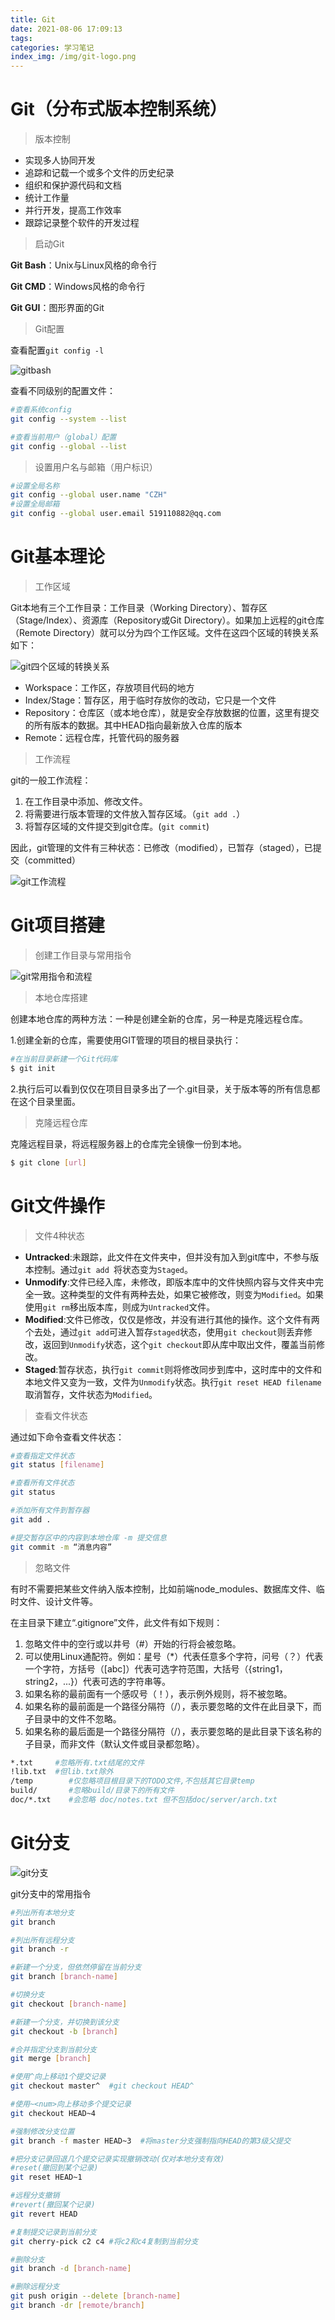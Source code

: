 ```yaml
---
title: Git
date: 2021-08-06 17:09:13
tags:
categories: 学习笔记
index_img: /img/git-logo.png
---
```


# Git（分布式版本控制系统）

> 版本控制

+ 实现多人协同开发
+ 追踪和记载一个或多个文件的历史纪录
+ 组织和保护源代码和文档
+ 统计工作量
+ 并行开发，提高工作效率
+ 跟踪记录整个软件的开发过程

> 启动Git

**Git Bash**：Unix与Linux风格的命令行

**Git CMD**：Windows风格的命令行

**Git GUI**：图形界面的Git

> Git配置

查看配置`git config -l`

![gitbash](image-20210629101204736.png)

查看不同级别的配置文件：

```bash
#查看系统config
git config --system --list

#查看当前用户（global）配置
git config --global --list
```

> 设置用户名与邮箱（用户标识）

```bash
#设置全局名称
git config --global user.name "CZH"
#设置全局邮箱
git config --global user.email 519110882@qq.com
```

# Git基本理论

> 工作区域

Git本地有三个工作目录：工作目录（Working Directory）、暂存区（Stage/Index）、资源库（Repository或Git Directory）。如果加上远程的git仓库（Remote Directory）就可以分为四个工作区域。文件在这四个区域的转换关系如下：

![git四个区域的转换关系](3e35ec8c825a6a1c04609de7cd5700d9.png)

+ Workspace：工作区，存放项目代码的地方
+ Index/Stage：暂存区，用于临时存放你的改动，它只是一个文件
+ Repository：仓库区（或本地仓库），就是安全存放数据的位置，这里有提交的所有版本的数据。其中HEAD指向最新放入仓库的版本
+ Remote：远程仓库，托管代码的服务器

> 工作流程

git的一般工作流程：

1. 在工作目录中添加、修改文件。
2. 将需要进行版本管理的文件放入暂存区域。（`git add .`）
3. 将暂存区域的文件提交到git仓库。(`git commit`)

因此，git管理的文件有三种状态：已修改（modified），已暂存（staged），已提交（committed）

![git工作流程](3985563-6b745d5fac15906c.png)

# Git项目搭建

> 创建工作目录与常用指令

![git常用指令和流程](6bf8a06e60bc5d25fc2e9c94fc9280e1.png)

> 本地仓库搭建

创建本地仓库的两种方法：一种是创建全新的仓库，另一种是克隆远程仓库。

1.创建全新的仓库，需要使用GIT管理的项目的根目录执行：

```bash
#在当前目录新建一个Git代码库
$ git init
```

2.执行后可以看到仅仅在项目目录多出了一个.git目录，关于版本等的所有信息都在这个目录里面。

> 克隆远程仓库

克隆远程目录，将远程服务器上的仓库完全镜像一份到本地。

```bash
$ git clone [url]
```



# Git文件操作

> 文件4种状态

+ **Untracked**:未跟踪，此文件在文件夹中，但并没有加入到git库中，不参与版本控制。通过`git add `将状态变为`Staged`。
+ **Unmodify**:文件已经入库，未修改，即版本库中的文件快照内容与文件夹中完全一致。这种类型的文件有两种去处，如果它被修改，则变为`Modified`。如果使用`git rm`移出版本库，则成为`Untracked`文件。
+ **Modified**:文件已修改，仅仅是修改，并没有进行其他的操作。这个文件有两个去处，通过`git add`可进入暂存`staged`状态，使用`git checkout`则丢弃修改，返回到`Unmodify`状态，这个`git checkout`即从库中取出文件，覆盖当前修改。
+ **Staged**:暂存状态，执行`git commit`则将修改同步到库中，这时库中的文件和本地文件又变为一致，文件为`Unmodify`状态。执行`git reset HEAD filename`取消暂存，文件状态为`Modified`。

> 查看文件状态

通过如下命令查看文件状态：

```bash
#查看指定文件状态
git status [filename]

#查看所有文件状态
git status

#添加所有文件到暂存器
git add .

#提交暂存区中的内容到本地仓库 -m 提交信息
git commit -m “消息内容”
```

> 忽略文件

有时不需要把某些文件纳入版本控制，比如前端node_modules、数据库文件、临时文件、设计文件等。

在主目录下建立“.gitignore”文件，此文件有如下规则：

1. 忽略文件中的空行或以井号（#）开始的行将会被忽略。
2. 可以使用Linux通配符。例如：星号（*）代表任意多个字符，问号（？）代表一个字符，方括号（[abc]）代表可选字符范围，大括号（{string1，string2，...}）代表可选的字符串等。
3. 如果名称的最前面有一个感叹号（！），表示例外规则，将不被忽略。
4. 如果名称的最前面是一个路径分隔符（/），表示要忽略的文件在此目录下，而子目录中的文件不忽略。
5. 如果名称的最后面是一个路径分隔符（/），表示要忽略的是此目录下该名称的子目录，而非文件（默认文件或目录都忽略）。

```bash
*.txt     #忽略所有.txt结尾的文件
!lib.txt  #但lib.txt除外
/temp        #仅忽略项目根目录下的TODO文件,不包括其它目录temp
build/       #忽略build/目录下的所有文件
doc/*.txt    #会忽略 doc/notes.txt 但不包括doc/server/arch.txt
```

# Git分支

![git分支](1c8d9b661018ac17dfb6522d774360d7.png)

git分支中的常用指令

```bash
#列出所有本地分支
git branch

#列出所有远程分支
git branch -r

#新建一个分支，但依然停留在当前分支
git branch [branch-name]

#切换分支
git checkout [branch-name]

#新建一个分支，并切换到该分支
git checkout -b [branch]

#合并指定分支到当前分支
git merge [branch]

#使用^向上移动1个提交记录
git checkout master^  #git checkout HEAD^

#使用~<num>向上移动多个提交记录
git checkout HEAD~4

#强制修改分支位置
git branch -f master HEAD~3  #将master分支强制指向HEAD的第3级父提交

#把分支记录回退几个提交记录实现撤销改动(仅对本地分支有效)
#reset(撤回到某个记录)
git reset HEAD~1

#远程分支撤销
#revert(撤回某个记录)
git revert HEAD

#复制提交记录到当前分支
git cherry-pick c2 c4 #将c2和c4复制到当前分支

#删除分支
git branch -d [branch-name]

#删除远程分支
git push origin --delete [branch-name]
git branch -dr [remote/branch]
```

